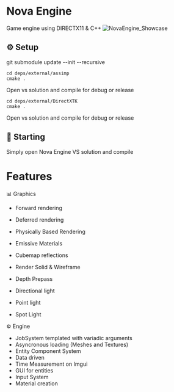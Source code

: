 # Nova Engine

Game engine using DIRECTX11 & C++
![NovaEngine_Showcase](data/assets/nova.gif)

## ⚙️ Setup

git submodule update --init --recursive

```
cd deps/external/assimp
cmake .
```
Open vs solution and compile for debug or release


```
cd deps/external/DirectXTK
cmake .
```
Open vs solution and compile for debug or release

## 🚀 Starting

Simply open Nova Engine VS solution and compile



# Features

📊 Graphics

- Forward rendering
- Deferred rendering
- Physically Based Rendering
- Emissive Materials
- Cubemap reflections
- Render Solid & Wireframe
- Depth Prepass

- Directional light
- Point light
- Spot Light

⚙️ Engine

- JobSystem templated with variadic arguments
- Asyncronous loading (Meshes and Textures)
- Entity Component System
- Data driven
- Time Measurement on Imgui
- GUI for entities
- Input System
- Material creation